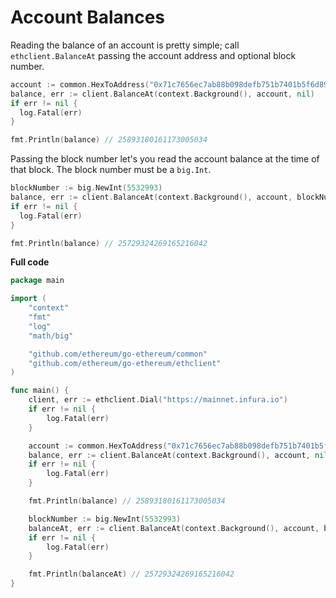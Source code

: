 # Account Balances

Reading the balance of an account is pretty simple; call `ethclient.BalanceAt` passing the account address and optional block number.

```go
account := common.HexToAddress("0x71c7656ec7ab88b098defb751b7401b5f6d8976f")
balance, err := client.BalanceAt(context.Background(), account, nil)
if err != nil {
  log.Fatal(err)
}

fmt.Println(balance) // 25893180161173005034
```

Passing the block number let's you read the account balance at the time of that block. The block number must be a `big.Int`.

```go
blockNumber := big.NewInt(5532993)
balance, err := client.BalanceAt(context.Background(), account, blockNumber)
if err != nil {
  log.Fatal(err)
}

fmt.Println(balance) // 25729324269165216042
```

**Full code**

```go
package main

import (
	"context"
	"fmt"
	"log"
	"math/big"

	"github.com/ethereum/go-ethereum/common"
	"github.com/ethereum/go-ethereum/ethclient"
)

func main() {
	client, err := ethclient.Dial("https://mainnet.infura.io")
	if err != nil {
		log.Fatal(err)
	}

	account := common.HexToAddress("0x71c7656ec7ab88b098defb751b7401b5f6d8976f")
	balance, err := client.BalanceAt(context.Background(), account, nil)
	if err != nil {
		log.Fatal(err)
	}

	fmt.Println(balance) // 25893180161173005034

	blockNumber := big.NewInt(5532993)
	balanceAt, err := client.BalanceAt(context.Background(), account, blockNumber)
	if err != nil {
		log.Fatal(err)
	}

	fmt.Println(balanceAt) // 25729324269165216042
}
```
